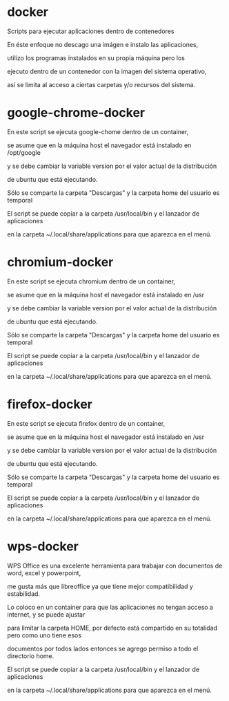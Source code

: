 # docker

Scripts para ejecutar aplicaciones dentro de contenedores

En éste enfoque no descago una imágen e instalo las aplicaciones,

utilizo los programas instalados en su propia máquina pero los 

ejecuto dentro de un contenedor con la imagen del sistema operativo, 

así se limita al acceso a ciertas carpetas y/o recursos del sistema.

# google-chrome-docker

En este script se ejecuta google-chome dentro de un container,

se asume que en la máquina host el navegador está instalado en /opt/google

y se debe cambiar la variable version por el valor actual de la distribución

de ubuntu que está ejecutando.

Sólo se comparte la carpeta "Descargas" y la carpeta home del usuario es temporal

El script se puede copiar a la carpeta /usr/local/bin y el lanzador de aplicaciones

en la carpeta ~/.local/share/applications para que aparezca en el menú.


# chromium-docker

En este script se ejecuta chromium dentro de un container,

se asume que en la máquina host el navegador está instalado en /usr

y se debe cambiar la variable version por el valor actual de la distribución

de ubuntu que está ejecutando.

Sólo se comparte la carpeta "Descargas" y la carpeta home del usuario es temporal

El script se puede copiar a la carpeta /usr/local/bin y el lanzador de aplicaciones

en la carpeta ~/.local/share/applications para que aparezca en el menú.

# firefox-docker

En este script se ejecuta firefox dentro de un container,

se asume que en la máquina host el navegador está instalado en /usr

y se debe cambiar la variable version por el valor actual de la distribución

de ubuntu que está ejecutando.

Sólo se comparte la carpeta "Descargas" y la carpeta home del usuario es temporal

El script se puede copiar a la carpeta /usr/local/bin y el lanzador de aplicaciones

en la carpeta ~/.local/share/applications para que aparezca en el menú.

# wps-docker

WPS Office es una excelente herramienta para trabajar con documentos de word, excel y powerpoint,

me gusta más que libreoffice ya que tiene mejor compatibilidad y estabilidad.

Lo coloco en un container para que las aplicaciones no tengan acceso a internet, y se puede ajustar 

para limitar la carpeta HOME, por defecto está compartido en su totalidad pero como uno tiene esos

documentos por todos lados entonces se agrego permiso a todo el directorio home.

El script se puede copiar a la carpeta /usr/local/bin y el lanzador de aplicaciones

en la carpeta ~/.local/share/applications para que aparezca en el menú.



